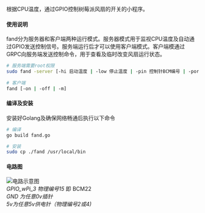  根据CPU温度，通过GPIO控制树莓派风扇的开关的小程序。  

#### 使用说明
fand分为服务器和客户端两种运行模式。服务器模式用于监视CPU温度及自动通过GPIO发送控制信号。服务端运行后才可以使用客户端模式。客户端模通过GRPC向服务端发送控制命令，用于查看及临时改变风扇运行状态。

```bash
# 服务端需要root权限  
sudo fand -server [-hi 启动温度 | -low 停止温度 | -pin 控制针BCM编号 | -port GRPC端口号]  
  
# 客户端  
fand [-on | -off | -m]  
```

#### 编译及安装
安装好Golang及确保网络畅通后执行以下命令
```bash
# 编译
go build fand.go

# 安装
sudo cp ./fand /usr/local/bin
```

#### 电路图  
  
![电路示意图](https://raw.githubusercontent.com/jjling2011/rfan/master/readme/circuit01.png)  
*GPIO_wPi_3 物理编号15* 即 BCM22  
*GND 为任意0v插针*  
*5v为任意5v供电针（物理编号2或4)*  
